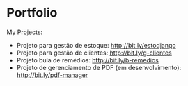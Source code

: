 # Portfolio

My Projects:

+ Projeto para gestão de estoque: http://bit.ly/estodjango
+ Projeto para gestão de clientes: http://bit.ly/g-clientes
+ Projeto bula de remédios: http://bit.ly/b-remedios
+ Projeto de gerenciamento de PDF (em desenvolvimento): http://bit.ly/pdf-manager
